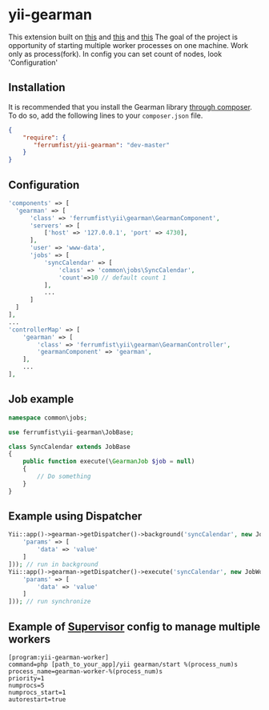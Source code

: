 yii-gearman
============

This extension built on [this](https://github.com/Filsh/yii2-gearman) and [this](https://github.com/sinergi/gearman) and [this](https://github.com/shakura/yii2-gearman)
The goal of the project is opportunity of starting multiple worker processes on one machine. Work only as process(fork).
In config you can set count of nodes, look 'Configuration'

## Installation

It is recommended that you install the Gearman library [through composer](http://getcomposer.org/). To do so, add the following lines to your ``composer.json`` file.

```json
{
    "require": {
       "ferrumfist/yii-gearman": "dev-master"
    }
}
```

## Configuration

```php
'components' => [
  'gearman' => [
      'class' => 'ferrumfist\yii\gearman\GearmanComponent',
      'servers' => [
          ['host' => '127.0.0.1', 'port' => 4730],
      ],
      'user' => 'www-data',
      'jobs' => [
          'syncCalendar' => [
              'class' => 'common\jobs\SyncCalendar',
              'count'=>10 // default count 1
          ],
          ...
      ]
  ]
],
...
'controllerMap' => [
    'gearman' => [
        'class' => 'ferrumfist\yii\gearman\GearmanController',
        'gearmanComponent' => 'gearman',
    ],
    ...
],
```

## Job example

```php
namespace common\jobs;

use ferrumfist\yii-gearman\JobBase;

class SyncCalendar extends JobBase
{
    public function execute(\GearmanJob $job = null)
    {
        // Do something
    }
}
```



## Example using Dispatcher

```php
Yii::app()->gearman->getDispatcher()->background('syncCalendar', new JobWorkload([
    'params' => [
        'data' => 'value'
    ]
])); // run in background
Yii::app()->gearman->getDispatcher()->execute('syncCalendar', new JobWorkload([
    'params' => [
        'data' => 'value'
    ]
])); // run synchronize
```

## Example of [Supervisor](http://supervisord.org/) config to manage multiple workers

```
[program:yii-gearman-worker]
command=php [path_to_your_app]/yii gearman/start %(process_num)s
process_name=gearman-worker-%(process_num)s
priority=1
numprocs=5
numprocs_start=1
autorestart=true
```
